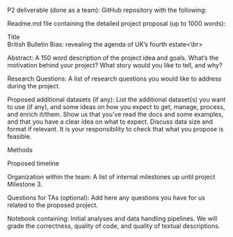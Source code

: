 P2 deliverable (done as a team): GitHub repository with the following:

Readme.md file containing the detailed project proposal (up to 1000 words):

Title
<br>British Bulletin Bias: revealing the agenda of UK’s fourth estate<\br>

Abstract: A 150 word description of the project idea and goals. What’s the motivation behind your project? What story would you like to tell, and why?

Research Questions: A list of research questions you would like to address during the project.

Proposed additional datasets (if any): List the additional dataset(s) you want to use (if any), and some ideas on how you expect to get, manage, process, and enrich it/them. Show us that you’ve read the docs and some examples, and that you have a clear idea on what to expect. Discuss data size and format if relevant. It is your responsibility to check that what you propose is feasible.

Methods

Proposed timeline

Organization within the team: A list of internal milestones up until project Milestone 3.

Questions for TAs (optional): Add here any questions you have for us related to the proposed project.

Notebook containing:
Initial analyses and data handling pipelines. We will grade the correctness, quality of code, and quality of textual descriptions.
